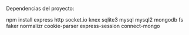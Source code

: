 Dependencias del proyecto:

npm install express http socket.io knex sqlite3 mysql mysql2 mongodb fs faker normalizr cookie-parser express-session connect-mongo
